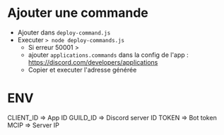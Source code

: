 # Ajouter une commande
- Ajouter dans ```deploy-command.js```
- Executer ```> node deploy-commands.js```
    - Si erreur 50001 >
    - ajouter `applications.commands` dans la config de l'app : https://discord.com/developers/applications
    - Copier et executer l'adresse générée

# ENV
CLIENT_ID => App ID
GUILD_ID => Discord server ID
TOKEN => Bot token
MCIP => Server IP
